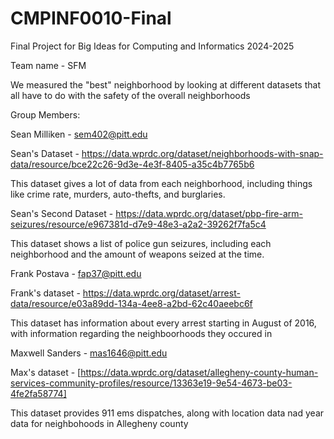 # CMPINF0010-Final
Final Project for Big Ideas for Computing and Informatics 2024-2025

Team name - SFM

We measured the "best" neighborhood by looking at different datasets that all have to do with the safety of the overall neighborhoods

Group Members:

Sean Milliken - sem402@pitt.edu

Sean's Dataset - https://data.wprdc.org/dataset/neighborhoods-with-snap-data/resource/bce22c26-9d3e-4e3f-8405-a35c4b7765b6

This dataset gives a lot of data from each neighborhood, including things like crime rate, murders, auto-thefts, and burglaries.

Sean's Second Dataset - https://data.wprdc.org/dataset/pbp-fire-arm-seizures/resource/e967381d-d7e9-48e3-a2a2-39262f7fa5c4

This dataset shows a list of police gun seizures, including each neighborhood and the amount of weapons seized at the time.

Frank Postava - fap37@pitt.edu

Frank's dataset - https://data.wprdc.org/dataset/arrest-data/resource/e03a89dd-134a-4ee8-a2bd-62c40aeebc6f 

This dataset has information about every arrest starting in August of 2016, with information regarding the neighboorhoods they occured in

Maxwell Sanders - mas1646@pitt.edu

Max's dataset - [https://data.wprdc.org/dataset/allegheny-county-human-services-community-profiles/resource/13363e19-9e54-4673-be03-4fe2fa58774]

This dataset provides 911 ems dispatches, along with location data nad year data for neighbohoods in Allegheny county

